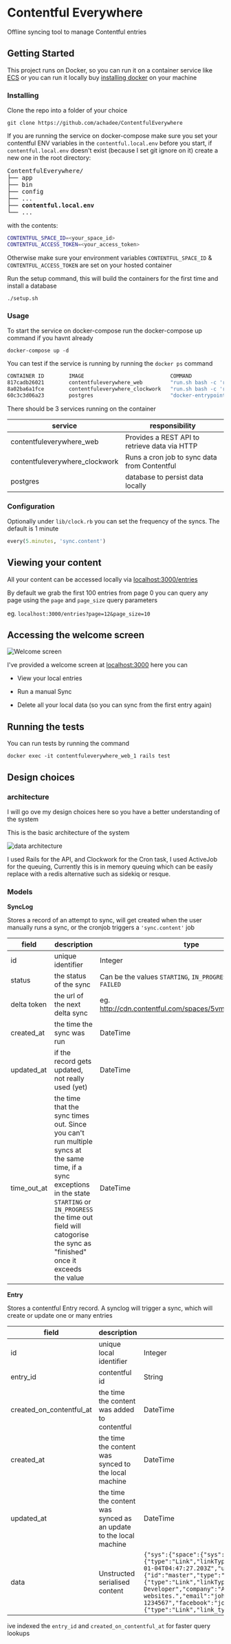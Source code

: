 # Contentful Everywhere

Offline syncing tool to manage Contentful entries

## Getting Started

This project runs on Docker, so you can run it on a container service like [ECS]( https://aws.amazon.com/ecs/) or you can run it locally buy [installing docker](https://docs.docker.com/install/) on your machine


### Installing

Clone the repo into a folder of your choice

```
git clone https://github.com/achadee/ContentfulEverywhere
```
If you are running the service on docker-compose make sure you set your contentful ENV variables in the `contentful.local.env` before you start, if `contentful.local.env` doesn't exist (because I set git ignore on it) create a new one in the root directory:

<pre>
ContentfulEverywhere/
├── app
├── bin
├── config
├── ...
├── <b>contentful.local.env</b>
└── ...
</pre>

with the contents:

```bash
CONTENTFUL_SPACE_ID=<your_space_id>
CONTENTFUL_ACCESS_TOKEN=<your_access_token>
```
Otherwise make sure your environment variables `CONTENTFUL_SPACE_ID` & `CONTENTFUL_ACCESS_TOKEN` are set on your hosted container

Run the setup command, this will build the containers for the first time and install a database

```
./setup.sh
```

### Usage

To start the service on docker-compose run the docker-compose up command if you havnt already

```
docker-compose up -d
```

You can test if the service is running by running the `docker ps` command

```bash
CONTAINER ID        IMAGE                            COMMAND                  CREATED             STATUS              PORTS                    NAMES
817cadb26021        contentfuleverywhere_web         "run.sh bash -c 'rm …"   13 seconds ago      Up 12 seconds       0.0.0.0:3000->3000/tcp   contentfuleverywhere_web_1
8a02ba6a1fce        contentfuleverywhere_clockwork   "run.sh bash -c 'rm …"   13 seconds ago      Up 12 seconds       3000/tcp                 contentfuleverywhere_clockwork_1
60c3c3d06a23        postgres                         "docker-entrypoint.s…"   2 hours ago         Up 12 seconds       5432/tcp                 contentfuleverywhere_db_1
```

There should be 3 services running on the container

|service|responsibility|
|-------|--------------|
|contentfuleverywhere_web|Provides a REST API to retrieve data via HTTP|
|contentfuleverywhere_clockwork|Runs a cron job to sync data from Contentful|
|postgres|database to persist data locally|

### Configuration

Optionally under `lib/clock.rb` you can set the frequency of the syncs. The default is 1 minute
```ruby
every(5.minutes, 'sync.content')
```

## Viewing your content

All your content can be accessed locally via [localhost:3000/entries](http://localhost:3000/entries)

By default we grab the first 100 entries from page 0 you can query any page using the `page` and `page_size` query parameters

eg. `localhost:3000/entries?page=12&page_size=10`

## Accessing the welcome screen

![Welcome screen](https://images.ctfassets.net/5vmd0zjzbdm9/2fwdivHUn2oXAYnSTajEKV/17d6323816d415f7967b19b8096213a9/Screen_Shot_2020-01-24_at_10.35.45_am.png?h=250)

I've provided a welcome screen at [localhost:3000](http://localhost:3000) here you can

* View your local entries

* Run a manual Sync

* Delete all your local data (so you can sync from the first entry again)

## Running the tests

You can run tests by running the command

```
docker exec -it contentfuleverywhere_web_1 rails test
```
## Design choices

### architecture

I will go ove my design choices here so you have a better understanding of the system

This is the basic architecture of the system

![data architecture](https://images.ctfassets.net/5vmd0zjzbdm9/7EOKmkiV9gzVCfnNAKi332/abd8b79ea0d394be6d80257cdf52f946/Untitled_drawing.jpg?h=250)

I used Rails for the API, and Clockwork for the Cron task, I used ActiveJob for the queuing, Currently this is in memory queuing which can be easily replace with a redis alternative such as sidekiq or resque. 

### Models

<b>SyncLog</b>

Stores a record of an attempt to sync, will get created when the user manually runs a sync, or the cronjob triggers a `'sync.content'` job

|field|description|type|
|-----|-----------|----|
|id | unique identifier | Integer |
|status | the status of the sync| Can be the values `STARTING`, `IN_PROGRESS`, `COMPLETED`, `FAILED` |
|delta token |the url of the next delta sync | eg. http://cdn.contentful.com/spaces/5vmd0zjzbdm9/envi... |
|created_at | the time the sync was run | DateTime |
|updated_at | if the record gets updated, not really used (yet) | DateTime |
|time_out_at | the time that the sync times out. Since you can't run multiple syncs at the same time, if a sync exceptions in the state `STARTING` or `IN_PROGRESS` the time out field will catogorise the sync as "finished" once it exceeds the value | DateTime |

<b>Entry</b>

Stores a contentful Entry record. A synclog will trigger a sync, which will create or update one or many entries

|field|description|type|
|-----|-----------|----|
|id | unique local identifier | Integer |
|entry_id | contentful id| String |
| created_on_contentful_at | the time the content was added to contentful | DateTime |
| created_at | the time the content was synced to the local machine | DateTime |
| updated_at | the time the content was synced as an update to the local machine | DateTime |
| data | Unstructed serialised content | ```{"sys":{"space":{"sys":{"type":"Link","linkType":"Space","id":"5vmd0zjzbdm9"}},"id":"15jwOBqpxqSAOy2eOO4S0m","type":"Entry","createdAt":"2020-01-04T04:47:27.203Z","updatedAt":"2020-01-04T04:47:27.203Z","environment":{"sys":{"id":"master","type":"Link","linkType":"Environment"}},"revision":1,"contentType":{"sys":{"type":"Link","linkType":"ContentType","id":"person"}}},"fields":{"name":"John Doe","title":"Web Developer","company":"ACME","short_bio":"Research and recommendations for modern stack websites.","email":"john@doe.com","phone":"0176 / 1234567","facebook":"johndoe","twitter":"johndoe","github":"johndoe","image":{"sys":{"type":"Link","link_type":"Asset","id":"7orLdboQQowIUs22KAW4U"}}}}```|

ive indexed the `entry_id` and `created_on_contentful_at` for faster query lookups
